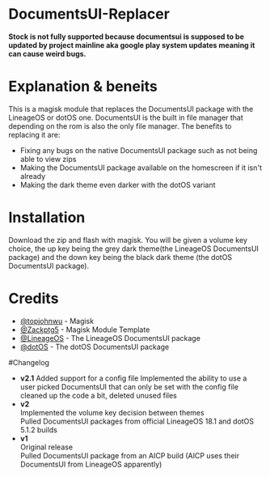 # DocumentsUI-Replacer
**Stock is not fully supported because documentsui is supposed to be updated by project mainline aka google play system updates meaning it can cause weird bugs.**

# Explanation & beneits
This is a magisk module that replaces the DocumentsUI package with the LineageOS or dotOS one. DocumentsUI is the built in file manager that depending on the rom is also the only file manager. The benefits to replacing it are:
- Fixing any bugs on the native DocumentsUI package such as not being able to view zips
- Making the DocumentsUI package available on the homescreen if it isn't already
- Making the dark theme even darker with the dotOS variant

# Installation
Download the zip and flash with magisk. You will be given a volume key choice, the up key being the grey dark theme(the LineageOS DocumentsUI package) and the down key being the black dark theme (the dotOS DocumentsUI package).

# Credits
- [@topjohnwu](https://github.com/topjohnwu) - Magisk
- [@Zackptg5](https://github.com/Zackptg5) - Magisk Module Template
- [@LineageOS](https://github.com/lineageos) - The LineageOS DocumentsUI package
- [@dotOS](https://github.com/topjohnwu) - The dotOS DocumentsUI package

#Changelog
- **v2.1**
Added support for a config file
Implemented the ability to use a user picked DocumentsUI that can only be set with the config file
cleaned up the code a bit, deleted unused files
- **v2**  
Implemented the volume key decision between themes  
Pulled DocumentsUI packages from official LineageOS 18.1 and dotOS 5.1.2 builds
- **v1**  
Original release  
Pulled DocumentsUI package from an AICP build (AICP uses their DocumentsUI from LineageOS apparently)
